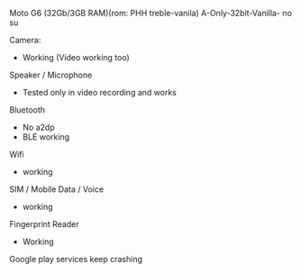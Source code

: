 Moto G6 (32Gb/3GB RAM)(rom: PHH treble-vanila)
A-Only-32bit-Vanilla- no su

Camera:
* Working (Video working too)

Speaker / Microphone
* Tested only in video recording and works

Bluetooth
* No a2dp
* BLE working

Wifi
* working

SIM / Mobile Data / Voice
* working

Fingerprint Reader
* Working

Google play services keep crashing
